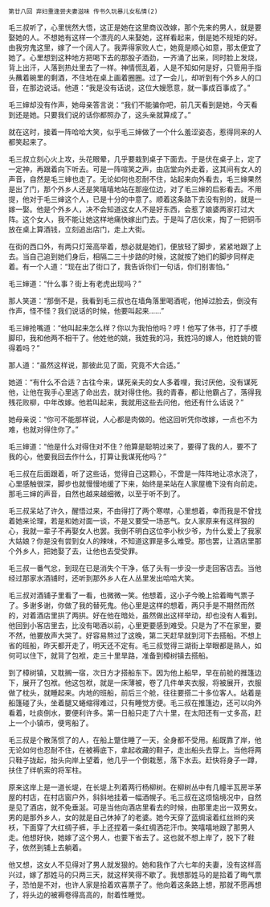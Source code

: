     第廿八回 弃妇重逢尝夫妻滋味 传书久玩暴儿女私情(2) 

   毛三叔听了，心里恍然大悟，这正是她在这里商议改嫁，那个先来的男人，就是要娶她的人。不想她有这样一个漂亮的人来娶她，这样看起来，倒是她不规矩的好。由我穷鬼这里，嫁了一个阔人了。我弄得家败人亡，她竟是顺心如意，那太便宜了她了。心里想到这种地方把喝下去的那股子酒劲，一齐涌了出来，同时脸上发烧，背上出汗，人落到热灶里去了一样。神情慌乱着，人是不知如何是好，只管用手指头蘸着碗里的剩酒，不住地在桌上画着圈圈。过了一会儿，却听到有个外乡人的口音，在那边说话。他道：“我是没有话说，这位大嫂愿意，就一事成百事成了。”

   毛三婶却没有作声，她母亲答言说：“我们不能骗你吧，前几天看到是她，今天看到还是她。只要我们说的话你都照办了，这头亲就算成了。”

   就在这时，接着一阵哈哈大笑，似乎毛三婶做了一个什么羞涩姿态，惹得同来的人都笑起来了。

   毛三叔立刻心火上攻，头花眼晕，几乎要栽到桌子下面去。于是伏在桌子上，定了一定神，再跟着向下听去。可是一阵喧笑之声，由店堂向外走着，这其间有女人的声音，自然是毛三婶也走了。无论如何也忍耐不住，站起来向外看去，毛三婶果然是出了门，那个外乡人还是笑嘻嘻地站在那座位边，对了毛三婶的后影看去。不用提，他对于毛三婶这个人，已是十分的中意了。顺着这条路下去没有别的，就是一嫁一娶。他是个外乡人，决不会知道这女人不是好东西，会惹了娘婆两家打过大阵。这个女人，我不能让她这样地痛快嫁出门去。于是叫了店伙来，掏了一把铜币放在桌上算酒钱，立刻追出店门，走上大街。

   在街的西口外，有两只灯笼高举着，想必就是她们，便放轻了脚步，紧紧地跟了上去。当自己追到她们身后，相隔二三十步路的时候，这就按了她们的脚步同样走着。有一个人道：“现在出了街口了，我告诉你们一句话，你们别害怕。”

   毛三婶道：“什么事？街上有老虎出现吗？”

   那人笑道：“那倒不是，我看到毛三叔也在墙角落里喝酒呢，他掉过脸去，倒没有作声，怪不怪？我们说话的时候，他要叫起来……”

   毛三婶抢嘴道：“他叫起来怎么样？你以为我怕他吗？哼！他写了休书，打了手模脚印，我和他两不相干了。他姓他的姚，我姓我的冯，我姓冯的嫁人，他姓姚的管得着吗？”

   那人道：“虽然这样说，那彼此见了面，究竟不大合适。”

   她道：“有什么不合适？古往今来，谋死亲夫的女人多着哩，我讨厌他，没有谋死他，让他在我手心里逃了命出去，就对得住他。我的青春，都让他霸占了，落得我残花败柳，中年改嫁。他若叫起来，我就用这些去问他，他还有什么话说？”

   她母亲说：“你可不能那样说，人心都是肉做的。他这回听凭你改嫁，一点也不为难，也就对得住你了。”

   毛三婶道：“他是什么对得住对不住？他算是聪明过来了，要得了我的人，要不了我的心，他要我回去作什么，打算让我谋死他吗？”

   毛三叔在后面跟着，听了这些话，觉得自己这颗心，不啻是一阵阵地让凉水浇了，心里感触很深，脚步也就慢慢地缓了下来，始终是呆站在人家屋檐下没有向前走。那毛三婶的声音，自然也越来越细微，以至于听不到了。

   毛三叔呆站了许久，醒悟过来，不由得打了两个寒噤，心里想着，幸而我是不曾找着她来论理，若是和她对面一谈，不是又要受一场恶气。女人家原来有这样狠的心，我就一辈子不再娶女人也罢。我倒不明白这位李小秋少爷，为什么爱上了我家大姑娘？你是没有尝到女人的辣味，不知道这罪是多么难受。那也罢，让酒店里那个外乡人，把她娶了去，让他也去受受罪。

   毛三叔一番气忿，到现在已是消失个干净，低了头有一步没一步走回客店去。当他经过那家水酒铺时，还听到那外乡人在人丛里发出哈哈大笑。

   毛三叔对酒铺子里看了一看，也微微一笑。他想着，这小子今晚上拾着晦气票子了。多谢多谢，你做了我的替死鬼。他心里是这样的想着，两只手是不期然而然的，对着酒店里拱了两拱。好在他在暗处，虽然做出这样举动，却也没有人看到。他回到小客店里去，比没有喝酒以前，心里更要感到难受。只是为了不在家里，要不然，他要放声大哭了。好容易熬过了这晚，第二天赶早就到河下去搭船。不想上省的班船，昨天都开走了，明天还不定有。毛三叔觉得三湖街上举眼都是熟人，如何可以住下，就背了包袱，走三十里旱路，准备到樟树镇去搭船。

   到了樟树镇，又耽搁一宿，次日方才搭船东下。因为他上船早，早在前舱的推篷边下，展开了包袱。他这包袱，就是一床薄被，卷了几件单夹衣服，将被展开，衣服做了枕头，就睡起来。内地的班船，前后三个舱，往往要搭二十多位客人。站着是船篷碰了头，坐着腿又蜷缩得难过，只有睡觉方便。毛三叔在推篷边，还可以向外看着，吐痰倒水，要便利许多。第一日船只走了六十里，在太阳还有一丈多高，赶上一个小镇市，便弯船了。

   毛三叔是个散荡惯了的人，在船上蹩住睡了一天，全身都不受用。船既靠了岸，他无论如何也忍耐不住，在被褥底下，拿起收藏的鞋子，走出船头去穿上。当他将两只鞋子拢起，抬头向岸上望着，他几乎一个倒栽葱，落下水去。赶快将身子一蹲，扶住了绊帆索的将军柱。

   原来这岸上是一道长堤，在长堤上列着两行杨柳树。在柳树丛中有几幢半瓦房半茅屋的村店，在村店窗户外，斜斜地挂着一幅酒幌子。毛三叔在这烦恼境况中，自然是见了酒店，就不免垂涎。可是当他向酒店里看去的时候，由那里走出一双男女。男的是那外乡人，女的就是自己休掉了的老婆。她今天穿了蓝绸滚着红丝辫的夹袄，下面穿了大红绸子裤，手上还捏着一条红绸洒花汗巾。笑嘻嘻地跟了那男人走。他想好快，她嫁了这个男人，也要下省去了。这也就不想上岸了，脱下了鞋子，依然到铺上去躺着。

   他又想，这女人不见得对了男人就发狠的。她和我作了六七年的夫妻，没有这样高兴过，嫁了那姓马的只两三天，就这样笑得不歇了。我想那姓马的是拾着了晦气票子，恐怕是不对，也许人家是拾着欢喜票子了。他向着这条路上想，那就不愿再想了，将头边的被褥卷得高高的，耐着性睡觉。

